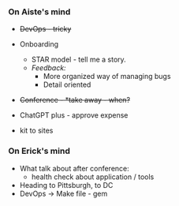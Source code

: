 ### On Aiste's mind
- ~~DevOps - tricky~~
- Onboarding
	- STAR model - tell me a story.
	- *Feedback:*
		- More organized way of managing bugs
		- Detail oriented
- ~~Conference - *take away - when?~~

- ChatGPT plus - approve expense


- kit to sites

### On Erick's mind
- What talk about after conference:
	- health check about application / tools
- Heading to Pittsburgh, to DC
- DevOps -> Make file - gem

